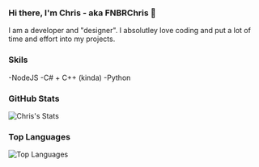 ### Hi there, I'm Chris - aka FNBRChris 👋

I am a developer and "designer". I absolutley love coding and put a lot of time and effort into my projects.

### Skils

-NodeJS
-C# + C++ (kinda)
-Python


### GitHub Stats


![Chris's Stats](https://github-readme-stats.vercel.app/api?username=christianmods&count_private=true&show_icons=true&theme=radical)

### Top Languages

![Top Languages](https://github-readme-stats.vercel.app/api/top-langs/?username=christianmods&show_icons=true&theme=radical)
